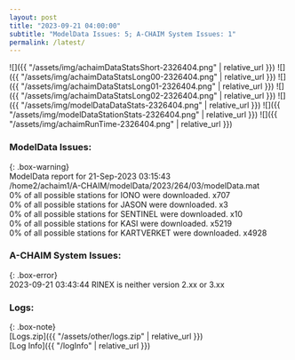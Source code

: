 ```yaml
---
layout: post
title: "2023-09-21 04:00:00"
subtitle: "ModelData Issues: 5; A-CHAIM System Issues: 1"
permalink: /latest/
---
```


![]({{ "/assets/img/achaimDataStatsShort-2326404.png" | relative_url }})
![]({{ "/assets/img/achaimDataStatsLong00-2326404.png" | relative_url }})
![]({{ "/assets/img/achaimDataStatsLong01-2326404.png" | relative_url }})
![]({{ "/assets/img/achaimDataStatsLong02-2326404.png" | relative_url }})
![]({{ "/assets/img/modelDataDataStats-2326404.png" | relative_url }})
![]({{ "/assets/img/modelDataStationStats-2326404.png" | relative_url }})
![]({{ "/assets/img/achaimRunTime-2326404.png" | relative_url }})


### ModelData Issues:  
  
{: .box-warning}  
 ModelData report for 21-Sep-2023 03:15:43   
 /home2/achaim1/A-CHAIM/modelData/2023/264/03/modelData.mat   
 0% of all possible stations for IONO were downloaded. x707   
 0% of all possible stations for JASON were downloaded. x3   
 0% of all possible stations for SENTINEL were downloaded. x10   
 0% of all possible stations for KASI were downloaded. x5219   
 0% of all possible stations for KARTVERKET were downloaded. x4928   
  
### A-CHAIM System Issues:  
  
{: .box-error}  
2023-09-21 03:43:44 RINEX is neither version 2.xx or 3.xx  

### Logs:  
  
{: .box-note}  
[Logs.zip]({{ "/assets/other/logs.zip" | relative_url }})  
[Log Info]({{ "/logInfo" | relative_url }})  
